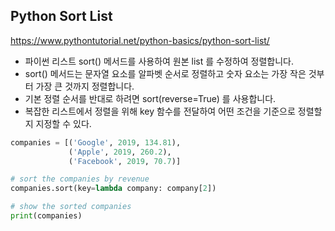 ## Python Sort List

https://www.pythontutorial.net/python-basics/python-sort-list/

- 파이썬 리스트 sort()  메서드를 사용하여 원본 list 를 수정하여 정렬합니다. 
- sort()  메서드는 문자열 요소를 알파벳 순서로 정렬하고 숫자 요소는 가장 작은 것부터 가장 큰 것까지 정렬합니다.
- 기본 정렬 순서를 반대로 하려면 sort(reverse=True) 를 사용합니다.
- 복잡한 리스트에서 정렬을 위해 key 함수를 전달하여 어떤 조건을 기준으로 정렬할지 지정할 수 있다.

```python
companies = [('Google', 2019, 134.81),
             ('Apple', 2019, 260.2),
             ('Facebook', 2019, 70.7)]

# sort the companies by revenue
companies.sort(key=lambda company: company[2])

# show the sorted companies
print(companies)
```
